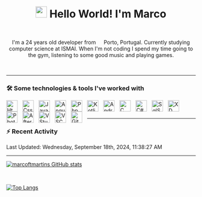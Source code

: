 
<h1 align="center"><img src="https://raw.githubusercontent.com/iampavangandhi/iampavangandhi/master/gifs/Hi.gif" width="30px"> Hello World! I'm Marco</h1>
</br>
<p align="center">I'm a 24 years old developer from <img src="https://cdn-icons-png.flaticon.com/512/3909/3909361.png" width="13"/> Porto, Portugal.  Currently studying computer science at ISMAI. When I'm not coding I spend my time going to the gym, listening to some good music and playing games. </p>


<!-- <div align="center">
  <img src="https://gpvc.arturio.dev/marcoftmartins" align="center">
  <a href="https://github.com/marcoftmartins?tab=followers">
         <img alt="followers" title="Follow me on Github" src="https://custom-icon-badges.demolab.com/github/followers/marcoftmartins?color=236ad3&labelColor=1155ba&style=for-the-badge&logo=person-add&label=Follow&logoColor=white"/></a>
      <a href="https://github.com/marcoftmartins?tab=repositories&sort=stargazers">
         <img alt="total stars" title="Total stars on GitHub" src="https://custom-icon-badges.demolab.com/github/stars/marcoftmartins?color=55960c&style=for-the-badge&labelColor=488207&logo=star"/></a>
</div> 

<h3> 👨🏻‍💻 About Me </h3>


- 🤔 &nbsp; Exploring new technologies and developing software solutions.
- 🎓 &nbsp; Studying Computer Science at University IPMAIA.
- 🌱 &nbsp; Learning more about Web Development, Databases and Mobile Apps.
- ✍️ &nbsp; Love Graphic Design and Listening to music as hobbies/side hustles.
<hr>
!-->
</br>

---

### 🛠 Some technologies & tools I've worked with

<img align="left" alt="Html" width="30px" style="padding-right:10px;" src="https://cdn.jsdelivr.net/gh/devicons/devicon/icons/html5/html5-original.svg"/>
<img align="left" alt="Css" width="30px" style="padding-right:10px;" src="https://cdn.jsdelivr.net/gh/devicons/devicon/icons/css3/css3-original.svg"/>
<img align="left" alt="JavaScript" width="30px" style="padding-right:10px;" src="https://cdn.jsdelivr.net/gh/devicons/devicon/icons/javascript/javascript-original.svg"/>
<img align="left" alt="Angular" width="30px" style="padding-right:10px;" src="https://cdn.jsdelivr.net/gh/devicons/devicon/icons/angularjs/angularjs-original.svg"/>
<img align="left" alt="Php" width="30px" style="padding-right:10px;" src="https://cdn.jsdelivr.net/gh/devicons/devicon/icons/php/php-original.svg"/>
<img align="left" alt="Kotlin" width="30px" style="padding-right:10px;" src="https://cdn.jsdelivr.net/gh/devicons/devicon/icons/kotlin/kotlin-original.svg"/>
<img align="left" alt="Android" width="30px" style="padding-right:10px;" src="https://cdn.jsdelivr.net/gh/devicons/devicon/icons/android/android-original.svg"/>
<img align="left" alt="C" width="30px" style="padding-right:10px;" src="https://cdn.jsdelivr.net/gh/devicons/devicon/icons/c/c-original.svg"/>
<img align="left" alt="C#" width="30px" style="padding-right:10px;" src="https://cdn.jsdelivr.net/gh/devicons/devicon/icons/csharp/csharp-original.svg"/>
<img align="left" alt="SqlServer" width="30px" style="padding-right:10px;" src="https://cdn.jsdelivr.net/gh/devicons/devicon/icons/microsoftsqlserver/microsoftsqlserver-plain.svg"/>
<img align="left" alt="XD" width="30px" style="padding-right:10px;" src="https://cdn.jsdelivr.net/gh/devicons/devicon/icons/xd/xd-plain.svg"/>
<img align="left" alt="Photoshop" width="30px" style="padding-right:10px;" src="https://cdn.jsdelivr.net/gh/devicons/devicon/icons/photoshop/photoshop-plain.svg"/>
<img align="left" alt="AfterEffects" width="30px" style="padding-right:10px;" src="https://cdn.jsdelivr.net/gh/devicons/devicon/icons/aftereffects/aftereffects-original.svg"/>
<img align="left" alt="VStudio" width="30px" style="padding-right:10px;" src="https://cdn.jsdelivr.net/gh/devicons/devicon/icons/visualstudio/visualstudio-plain.svg"/>
<img align="left" alt="VSCode" width="30px" style="padding-right:10px;" src="https://cdn.jsdelivr.net/gh/devicons/devicon/icons/vscode/vscode-original.svg"/>
<img align="left" alt="Github" width="30px" style="padding-right:10px;" src="https://cdn.jsdelivr.net/gh/devicons/devicon/icons/github/github-original.svg"/>
</br>

</br>

---

### :zap: Recent Activity

<!--RECENT_ACTIVITY:start-->
<!--RECENT_ACTIVITY:end-->

<!--RECENT_ACTIVITY:last_update-->
Last Updated: Wednesday, September 18th, 2024, 11:38:27 AM
<!--RECENT_ACTIVITY:last_update_end-->

---

[![marcoftmartins GitHub stats](https://github-readme-stats.vercel.app/api?username=marcoftmartins&theme=transparent&show_icons=true)](https://github.com/marcoftmartins/github-readme-stats&theme=react&show_icons)

</br>

[![Top Langs](https://github-readme-stats.vercel.app/api/top-langs/?username=marcoftmartins&theme=transparent&show_icons=true)](https://github.com/marcoftmartins/github-readme-stats&theme=transparent&show_icons=true)

